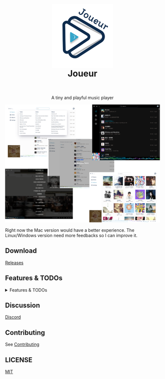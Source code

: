 <h1 align="center">
  <br>
 <img align="center" alt="Joueur" src="./static/logo@2x.png" width="200" />
  <br>
  Joueur
  <br>
  <br>
</h1>

<p align="center">
A tiny and playful music player
</p>

<p align="center">
  <a href="" target="_blank" rel="noopener noreferrer" >
    <img src="./assets/screenshot.png" alt="Joueur screenshots" width="600" height="auto">
  </a>
</p>

Right now the Mac version would have a better experience. The Linux/Windows version need more feedbacks so I can improve it.

## Download

[Releases](https://github.com/Blackman99/joueur/releases)

## Features & TODOs

<details>
  <summary>Features & TODOs</summary>

* [x] Drag & Drop files
* [x] Rust audio parser
* [x] Basic DB 
* [x] Playlist & Artist & Album grouping
* [ ] Playlist
  * [x] Create
  * [ ] Update 
    * [ ] Add songs
      * [x] By dragging from file system
      * [x] By dragging single song from inside lists
      * [x] By dragging multi-selected songs from inside lists
      * [x] By context menu single
      * [ ] By context menu multi-selected songs
    * [x] Remove Song
      * [x] Remove single by context menu
      * [x] Remove multi-selected songs by context menu
  * [x] Delete by context menu
* [ ] Now playing List
  * [ ] Songs resort by dragging 
  * [x] Remove single song by context menu
  * [ ] Add single song from other list by context menu
* [x] Player core
  * [x] Play & Pause
  * [x] Next & Prev
  * [x] Volume
  * [x] Modes: list cycle, single, shuffle
  * [x] Progress bar click & drag
  * [x] Spectrum
* [x] Search
  * [x] Global search song/artist/album
* [x] Lyrics
  * [x] Basic display
  * [x] Auto scroll
  * [x] Edit
  * [x] Update by directly edit
* [ ] View
  * [x] List view
  * [ ] Table view
  * [x] Grid view
  * [x] Virtual scroll
  * [x] Zen/Full screen Mode 
* [x] Dark mode
* [ ] I18n
* [ ] Theme color toggle


</details>

## Discussion

[Discord](https://discord.com/invite/SUnF2WxsV5)

## Contributing

See [Contributing](./CONTRIBUTING.md)

## LICENSE

[MIT](./LICENSE)
